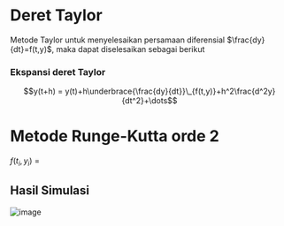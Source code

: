 # Deret Taylor
Metode Taylor untuk menyelesaikan persamaan diferensial $\frac{dy}{dt}=f(t,y)$, maka dapat diselesaikan sebagai berikut 
### Ekspansi deret Taylor 
$$y(t+h) = y(t)+h\underbrace{\frac{dy}{dt}}\_{f(t,y)}+h^2\frac{d^2y}{dt^2}+\dots$$
# Metode Runge-Kutta orde 2 
$f(t_i,y_i)$ =  
## Hasil Simulasi 
![image](https://github.com/user-attachments/assets/e6f75967-e606-40a9-8fd6-34cc59016456)
